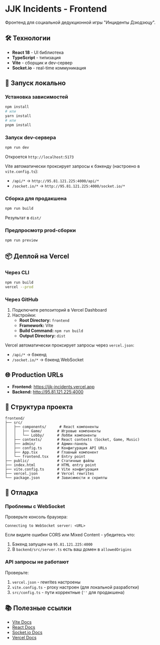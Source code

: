 # JJK Incidents - Frontend

Фронтенд для социальной дедукционной игры "Инциденты Дзюдзюцу".

## 🛠️ Технологии

- **React 18** - UI библиотека
- **TypeScript** - типизация
- **Vite** - сборщик и dev-сервер
- **Socket.io** - real-time коммуникация

## 🚀 Запуск локально

### Установка зависимостей

```bash
npm install
# или
yarn install
# или
pnpm install
```

### Запуск dev-сервера

```bash
npm run dev
```

Откроется `http://localhost:5173`

Vite автоматически проксирует запросы к бэкенду (настроено в `vite.config.ts`):
- `/api/*` → `http://95.81.121.225:4000/api/*`
- `/socket.io/*` → `http://95.81.121.225:4000/socket.io/*`

### Сборка для продакшена

```bash
npm run build
```

Результат в `dist/`

### Предпросмотр prod-сборки

```bash
npm run preview
```

## 📦 Деплой на Vercel

### Через CLI

```bash
npm run build
vercel --prod
```

### Через GitHub

1. Подключите репозиторий в Vercel Dashboard
2. Настройки:
   - **Root Directory:** `frontend`
   - **Framework:** Vite
   - **Build Command:** `npm run build`
   - **Output Directory:** `dist`

Vercel автоматически проксирует запросы через `vercel.json`:
- `/api/*` → бэкенд
- `/socket.io/*` → бэкенд WebSocket

## 🌐 Production URLs

- **Frontend:** https://jjk-incidents.vercel.app
- **Backend:** http://95.81.121.225:4000

## 📝 Структура проекта

```
frontend/
├── src/
│   ├── components/      # React компоненты
│   │   ├── Game/       # Игровые компоненты
│   │   └── Lobby/      # Лобби компоненты
│   ├── contexts/       # React contexts (Socket, Game, Music)
│   ├── admin/          # Админ-панель
│   ├── config.ts       # Конфигурация API URLs
│   ├── App.tsx         # Главный компонент
│   └── frontend.tsx    # Entry point
├── public/             # Статичные файлы
├── index.html          # HTML entry point
├── vite.config.ts      # Vite конфигурация
├── vercel.json         # Vercel rewrites
└── package.json        # Зависимости и скрипты
```

## 🐛 Отладка

### Проблемы с WebSocket

Проверьте консоль браузера:
```
Connecting to WebSocket server: <URL>
```

Если видите ошибки CORS или Mixed Content - убедитесь что:
1. Бэкенд запущен на `95.81.121.225:4000`
2. В `backend/src/server.ts` есть ваш домен в `allowedOrigins`

### API запросы не работают

Проверьте:
1. `vercel.json` - rewrites настроены
2. `vite.config.ts` - proxy настроен (для локальной разработки)
3. `src/config.ts` - пути корректные (`''` для продакшена)

## 📚 Полезные ссылки

- [Vite Docs](https://vitejs.dev/)
- [React Docs](https://react.dev/)
- [Socket.io Docs](https://socket.io/docs/v4/)
- [Vercel Docs](https://vercel.com/docs)
